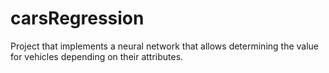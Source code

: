# carsRegression
Project that implements a neural network that allows determining the value for vehicles depending on their attributes.
